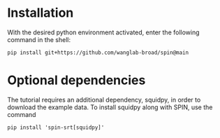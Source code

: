 # Installation
With the desired python environment activated, enter the following command in the shell:
```
pip install git+https://github.com/wanglab-broad/spin@main
```

# Optional dependencies
The tutorial requires an additional dependency, squidpy, in order to download the example data.
To install squidpy along with SPIN, use the command
```
pip install 'spin-srt[squidpy]'
```
